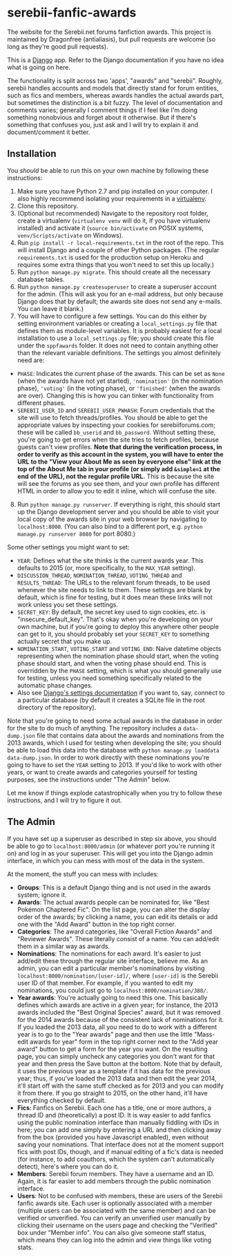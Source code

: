 # serebii-fanfic-awards
The website for the Serebii.net forums fanfiction awards. This project is maintained by Dragonfree (antialiasis), but pull requests are welcome (so long as they're good pull requests).

This is a [Django](http://www.djangoproject.com) app. Refer to the Django documentation if you have no idea what is going on here.

The functionality is split across two 'apps', "awards" and "serebii". Roughly, serebii handles accounts and models that directly stand for forum entities, such as fics and members, whereas awards handles the actual awards part, but sometimes the distinction is a bit fuzzy. The level of documentation and comments varies; generally I comment things if I feel like I'm doing something nonobvious and forget about it otherwise. But if there's something that confuses you, just ask and I will try to explain it and document/comment it better.


## Installation

You *should* be able to run this on your own machine by following these instructions:

1. Make sure you have Python 2.7 and pip installed on your computer. I also highly recommend isolating your requirements in a [virtualenv](https://pypi.python.org/pypi/virtualenv).
2. Clone this repository.
3. (Optional but recommended) Navigate to the repository root folder, create a virtualenv (`virtualenv venv` will do it, if you have virtualenv installed) and activate it (`source bin/activate` on POSIX systems, `venv/Scripts/activate` on Windows).
4. Run `pip install -r local-requirements.txt` in the root of the repo. This will install Django and a couple of other Python packages. (The regular `requirements.txt` is used for the production setup on Heroku and requires some extra things that you won't need to set this up locally.)
5. Run `python manage.py migrate`. This should create all the necessary database tables.
6. Run `python manage.py createsuperuser` to create a superuser account for the admin. (This will ask you for an e-mail address, but only because Django does that by default; the awards site does not send any e-mails. You can leave it blank.)
7. You will have to configure a few settings. You can do this either by setting environment variables or creating a `local_settings.py` file that defines them as module-level variables. It is probably easiest for a local installation to use a `local_settings.py` file; you should create this file under the `sppfawards` folder. It does not need to contain anything other than the relevant variable definitions. The settings you almost definitely need are:
  - `PHASE`: Indicates the current phase of the awards. This can be set as `None` (when the awards have not yet started), `'nomination'` (in the nomination phase), `'voting'` (in the voting phase), or `'finished'` (when the awards are over). Changing this is how you can tinker with functionality from different phases.
  - `SEREBII_USER_ID` and `SEREBII_USER_PWHASH`: Forum credentials that the site will use to fetch threads/profiles. You should be able to get the appropriate values by inspecting your cookies for serebiiforums.com; these will be called `bb_userid` and `bb_password`. Without setting these, you're going to get errors when the site tries to fetch profiles, because guests can't view profiles. **Note that during the verification process, in order to verify as this account in the system, you will have to enter the URL to the "View your About Me as seen by everyone else" link at the top of the About Me tab in your profile (or simply add `&simple=1` at the end of the URL), not the regular profile URL.** This is because the site will see the forums as you see them, and your own profile has different HTML in order to allow you to edit it inline, which will confuse the site.
8. Run `python manage.py runserver`. If everything is right, this should start up the Django development server and you should be able to visit your local copy of the awards site in your web browser by navigating to `localhost:8000`. (You can also bind to a different port, e.g. `python manage.py runserver 8080` for port 8080.)

Some other settings you might want to set:
- `YEAR`: Defines what the site thinks is the current awards year. This defaults to 2015 (or, more specifically, to the `MAX_YEAR` setting).
- `DISCUSSION_THREAD`, `NOMINATION_THREAD`, `VOTING_THREAD` and `RESULTS_THREAD`: The URLs to the relevant forum threads, to be used whenever the site needs to link to them. These settings are blank by default, which is fine for testing, but it does mean these links will not work unless you set these settings.
- `SECRET_KEY`: By default, the secret key used to sign cookies, etc. is "insecure_default_key". That's okay when you're developing on your own machine, but if you're going to deploy this anywhere other people can get to it, you should probably set your `SECRET_KEY` to something actually secret that you make up.
- `NOMINATION_START`, `VOTING_START` and `VOTING_END`: Naive datetime objects representing when the nomination phase should start, when the voting phase should start, and when the voting phase should end. This is overridden by the `PHASE` setting, which is what you should generally use for testing, unless you need something specifically related to the automatic phase changes.
- Also see [Django's settings documentation](https://docs.djangoproject.com/en/1.8/ref/settings/) if you want to, say, connect to a particular database (by default it creates a SQLite file in the root directory of the repository).

Note that you're going to need some actual awards in the database in order for the site to do much of anything. The repository includes a `data-dump.json` file that contains data about the awards and nominations from the 2013 awards, which I used for testing when developing the site; you should be able to load this data into the database with `python manage.py loaddata data-dump.json`. In order to work directly with these nominations you're going to have to set the `YEAR` setting to 2013. If you'd like to work with other years, or want to create awards and categories yourself for testing purposes, see the instructions under "The Admin" below.

Let me know if things explode catastrophically when you try to follow these instructions, and I will try to figure it out.


## The Admin

If you have set up a superuser as described in step six above, you should be able to go to `localhost:8000/admin` (or whatever port you're running it on) and log in as your superuser. This will get you into the Django admin interface, in which you can mess with most of the data in the system.

At the moment, the stuff you can mess with includes:

- **Groups**: This is a default Django thing and is not used in the awards system; ignore it.
- **Awards**: The actual awards people can be nominated for, like "Best Pokémon Chaptered Fic". On the list page, you can alter the display order of the awards; by clicking a name, you can edit its details or add one with the "Add Award" button in the top right corner.
- **Categories**: The award categories, like "Overall Fiction Awards" and "Reviewer Awards". These literally consist of a name. You can add/edit them in a similar way as awards.
- **Nominations**: The nominations for each award. It's easier to just add/edit these through the regular site interface, believe me. As an admin, you can edit a particular member's nominations by visiting `localhost:8000/nomination/[user-id]/`, where `[user-id]` is the Serebii user ID of that member. For example, if you wanted to edit my nominations, you could just go to `localhost:8000/nomination/388/`.
- **Year awards**: You're actually going to need this one. This basically defines which awards are active in a given year; for instance, the 2013 awards included the "Best Original Species" award, but it was removed for the 2014 awards because of the consistent lack of nominations for it. If you loaded the 2013 data, all you need to do to work with a different year is to go to the "Year awards" page and then use the little "Mass-edit awards for year" form in the top right corner next to the "Add year award" button to get a form for the year you want. On the resulting page, you can simply uncheck any categories you don't want for that year and then press the Save button at the bottom. Note that by default, it uses the previous year as a template if it has data for the previous year; thus, if you've loaded the 2013 data and then edit the year 2014, it'll start off with the same stuff checked as for 2013 and you can modify it from there. If you go straight to 2015, on the other hand, it'll have everything checked by default.
- **Fics**: Fanfics on Serebii. Each one has a title, one or more authors, a thread ID and (theoretically) a post ID. It is way easier to add fanfics using the public nomination interface than manually fiddling with IDs in here; you can add one simply by entering a URL and then clicking away from the box (provided you have Javascript enabled), even without saving your nominations. That interface does not at the moment support fics with post IDs, though, and if manual editing of a fic's data is needed (for instance, to add coauthors, which the system can't automatically detect), here's where you can do it.
- **Members**: Serebii forum members. They have a username and an ID. Again, it is far easier to add members through the public nomination interface.
- **Users**: Not to be confused with members, these are users of the Serebii fanfic awards site. Each user is optionally associated with a member (multiple users can be associated with the same member) and can be verified or unverified. You can verify an unverified user manually by clicking their username on the users page and checking the "Verified" box under "Member info". You can also give someone staff status, which means they can log into the admin and view things like voting stats.
